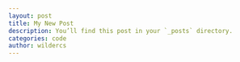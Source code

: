 ```yaml
---
layout: post
title: My New Post
description: You’ll find this post in your `_posts` directory.
categories: code
author: wildercs
---
```

